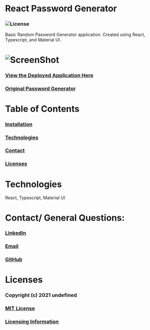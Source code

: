# React Password Generator 
### ![License](https://img.shields.io/badge/License-MIT-brightgreen.svg)
Basic Random Password Generator application. Created using React, Typescript, and Material UI.


# ![ScreenShot](https://user-images.githubusercontent.com/72999798/134085667-90f3dbbd-660e-4969-ac5e-c2c8b23250f0.png)
### [View the Deployed Application Here](https://mystifying-bhabha-a8b91a.netlify.app/)

### [Original Password Generator](https://www.tonipow3ll.com/passwordgenerator/)

# Table of Contents
### [Installation](#Installation)
### [Technologies](#Technologies)
### [Contact](#Contact)
### [Licenses](#Licenses)


# Technologies
React, Typescript, Material UI


# Contact/ General Questions:
### [LinkedIn](www.linkedin.com/in/tonipowell13)
### [Email](tonipow3ll@gmail.com)
### [GitHub](https://github.com/tonipow3ll)

# Licenses
### Copyright (c) 2021 undefined
### [MIT License](https://opensource.org/licenses/MIT)
### [Licensing Information](https://opensource.org/licenses/MIT)

